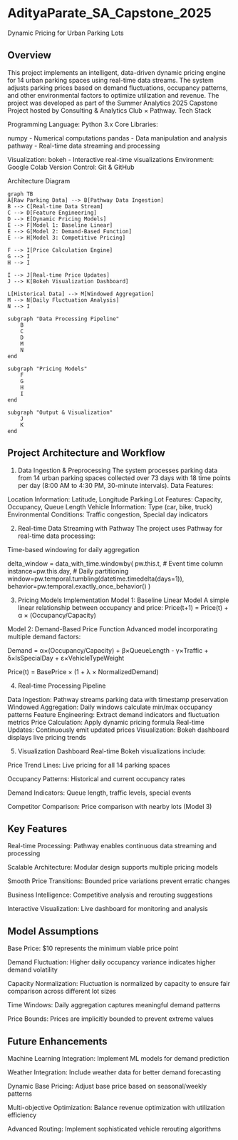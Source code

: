 # AdityaParate_SA_Capstone_2025

Dynamic Pricing for Urban Parking Lots
## Overview
This project implements an intelligent, data-driven dynamic pricing engine for 14 urban parking spaces using real-time data streams. The system adjusts parking prices based on demand fluctuations, occupancy patterns, and other environmental factors to optimize utilization and revenue.
The project was developed as part of the Summer Analytics 2025 Capstone Project hosted by Consulting & Analytics Club × Pathway.
Tech Stack

Programming Language: Python 3.x
Core Libraries:

numpy - Numerical computations
pandas - Data manipulation and analysis
pathway - Real-time data streaming and processing


Visualization: bokeh - Interactive real-time visualizations
Environment: Google Colab
Version Control: Git & GitHub

Architecture Diagram

    graph TB
    A[Raw Parking Data] --> B[Pathway Data Ingestion]
    B --> C[Real-time Data Stream]
    C --> D[Feature Engineering]
    D --> E[Dynamic Pricing Models]
    E --> F[Model 1: Baseline Linear]
    E --> G[Model 2: Demand-Based Function]
    E --> H[Model 3: Competitive Pricing]
    
    F --> I[Price Calculation Engine]
    G --> I
    H --> I
    
    I --> J[Real-time Price Updates]
    J --> K[Bokeh Visualization Dashboard]
    
    L[Historical Data] --> M[Windowed Aggregation]
    M --> N[Daily Fluctuation Analysis]
    N --> I
    
    subgraph "Data Processing Pipeline"
        B
        C
        D
        M
        N
    end
    
    subgraph "Pricing Models"
        F
        G
        H
        I
    end
    
    subgraph "Output & Visualization"
        J
        K
    end

## Project Architecture and Workflow

1. Data Ingestion & Preprocessing
The system processes parking data from 14 urban parking spaces collected over 73 days with 18 time points per day (8:00 AM to 4:30 PM, 30-minute intervals).
Data Features:

Location Information: Latitude, Longitude
Parking Lot Features: Capacity, Occupancy, Queue Length
Vehicle Information: Type (car, bike, truck)
Environmental Conditions: Traffic congestion, Special day indicators

2. Real-time Data Streaming with Pathway
The project uses Pathway for real-time data processing:

Time-based windowing for daily aggregation

delta_window = data_with_time.windowby(
    pw.this.t,  # Event time column
    instance=pw.this.day,  # Daily partitioning
    window=pw.temporal.tumbling(datetime.timedelta(days=1)),
    behavior=pw.temporal.exactly_once_behavior()
)

3. Pricing Models Implementation
Model 1: Baseline Linear Model
A simple linear relationship between occupancy and price:
Price(t+1) = Price(t) + α × (Occupancy/Capacity)

Model 2: Demand-Based Price Function
Advanced model incorporating multiple demand factors:

Demand = α×(Occupancy/Capacity) + β×QueueLength - γ×Traffic + δ×IsSpecialDay + ε×VehicleTypeWeight

Price(t) = BasePrice × (1 + λ × NormalizedDemand)

4. Real-time Processing Pipeline

Data Ingestion: Pathway streams parking data with timestamp preservation
Windowed Aggregation: Daily windows calculate min/max occupancy patterns
Feature Engineering: Extract demand indicators and fluctuation metrics
Price Calculation: Apply dynamic pricing formula
Real-time Updates: Continuously emit updated prices
Visualization: Bokeh dashboard displays live pricing trends

5. Visualization Dashboard
Real-time Bokeh visualizations include:

Price Trend Lines: Live pricing for all 14 parking spaces

Occupancy Patterns: Historical and current occupancy rates

Demand Indicators: Queue length, traffic levels, special events

Competitor Comparison: Price comparison with nearby lots (Model 3)

## Key Features

Real-time Processing: Pathway enables continuous data streaming and processing

Scalable Architecture: Modular design supports multiple pricing models

Smooth Price Transitions: Bounded price variations prevent erratic changes

Business Intelligence: Competitive analysis and rerouting suggestions

Interactive Visualization: Live dashboard for monitoring and analysis

## Model Assumptions

Base Price: $10 represents the minimum viable price point

Demand Fluctuation: Higher daily occupancy variance indicates higher demand volatility

Capacity Normalization: Fluctuation is normalized by capacity to ensure fair comparison across different lot sizes

Time Windows: Daily aggregation captures meaningful demand patterns

Price Bounds: Prices are implicitly bounded to prevent extreme values

## Future Enhancements

Machine Learning Integration: Implement ML models for demand prediction

Weather Integration: Include weather data for better demand forecasting

Dynamic Base Pricing: Adjust base price based on seasonal/weekly patterns

Multi-objective Optimization: Balance revenue optimization with utilization efficiency

Advanced Routing: Implement sophisticated vehicle rerouting algorithms
